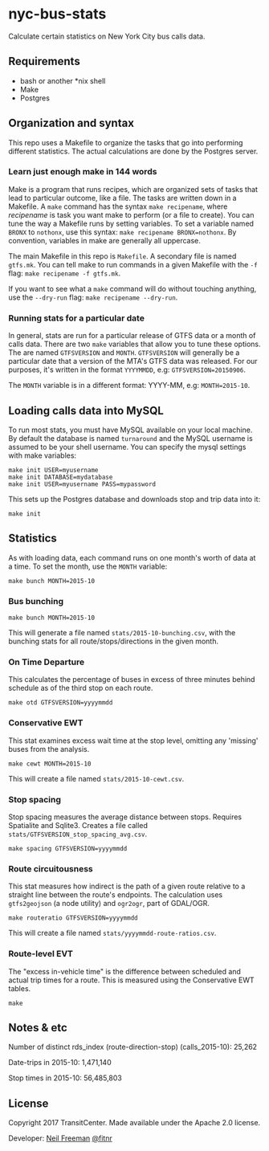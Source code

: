 # nyc-bus-stats

Calculate certain statistics on New York City bus calls data.

## Requirements

* bash or another *nix shell
* Make
* Postgres

## Organization and syntax

This repo uses a Makefile to organize the tasks that go into performing different statistics. The actual calculations are done by the Postgres server.

### Learn just enough make in 144 words

Make is a program that runs recipes, which are organized sets of tasks that lead to particular outcome, like a file. The tasks are written down in a Makefile. A `make` command has the syntax `make recipename`, where *recipename* is task you want make to perform (or a file to create). You can tune the way a Makefile runs by setting variables. To set a variable named `BRONX` to `nothonx`, use this syntax: `make recipename BRONX=nothonx`. By convention, variables in make are generally all uppercase.

The main Makefile in this repo is `Makefile`. A secondary file is named `gtfs.mk`. You can tell make to run commands in a given Makefile with the `-f` flag: `make recipename -f gtfs.mk`.

If you want to see what a `make` command will do without touching anything, use the `--dry-run` flag: `make recipename --dry-run`.

### Running stats for a particular date

In general, stats are run for a particular release of GTFS data or a month of calls data. There are two `make` variables that allow you to tune these options. The are named `GTFSVERSION` and `MONTH`. `GTFSVERSION` will generally be a particular date that a version of the MTA's GTFS data was released. For our purposes, it's written in the format `YYYYMMDD`, e.g: `GTFSVERSION=20150906`.

The `MONTH` variable is in a different format: YYYY-MM, e.g: `MONTH=2015-10`.

## Loading calls data into MySQL

To run most stats, you must have MySQL available on your local machine. By default the database is named `turnaround` and the MySQL username is assumed to be your shell username. You can specify the mysql settings with make variables: 
```
make init USER=myusername
make init DATABASE=mydatabase
make init USER=myusername PASS=mypassword
```

This sets up the Postgres database and downloads stop and trip data into it:
```
make init
```


## Statistics

As with loading data, each command runs on one month's worth of data at a time. To set the month, use the `MONTH` variable:
```
make bunch MONTH=2015-10
```

### Bus bunching

```
make bunch MONTH=2015-10
```

This will generate a file named `stats/2015-10-bunching.csv`, with the bunching stats for all route/stops/directions in the given month.

### On Time Departure

This calculates the percentage of buses in excess of three minutes behind schedule as of the third stop on each route.

```
make otd GTFSVERSION=yyyymmdd
```

### Conservative EWT

This stat examines excess wait time at the stop level, omitting any 'missing' buses from the analysis.

```
make cewt MONTH=2015-10
```

This will create a file named `stats/2015-10-cewt.csv`.

### Stop spacing

Stop spacing measures the average distance between stops. Requires Spatialite and Sqlite3. Creates a file called `stats/GTFSVERSION_stop_spacing_avg.csv`.

```
make spacing GTFSVERSION=yyyymmdd
````

### Route circuitousness

This stat measures how indirect is the path of a given route relative to a straight line between the route's endpoints. The calculation uses `gtfs2geojson` (a node utility) and `ogr2ogr`, part of GDAL/OGR.
```
make routeratio GTFSVERSION=yyyymmdd
```

This will create a file named `stats/yyyymmdd-route-ratios.csv`.

### Route-level EVT
The "excess in-vehicle time" is the difference between scheduled and actual trip times for a route. This is measured using the Conservative EWT tables.
```
make 
```

## Notes & etc

Number of distinct rds_index (route-direction-stop) (calls_2015-10): 25,262

Date-trips in 2015-10: 1,471,140

Stop times in 2015-10: 56,485,803

## License

Copyright 2017 TransitCenter. Made available under the Apache 2.0 license.

Developer: [Neil Freeman](http://fakeisthenewreal.org) [@fitnr](http://twitter.com/fitnr)
